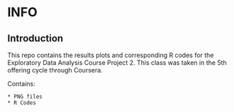 INFO
====

## Introduction

This repo contains the results plots and corresponding R codes for the Exploratory Data Analysis Course Project 2. This class was taken in the 5th offering cycle through Coursera. 

Contains:

	* PNG files
	* R Codes

